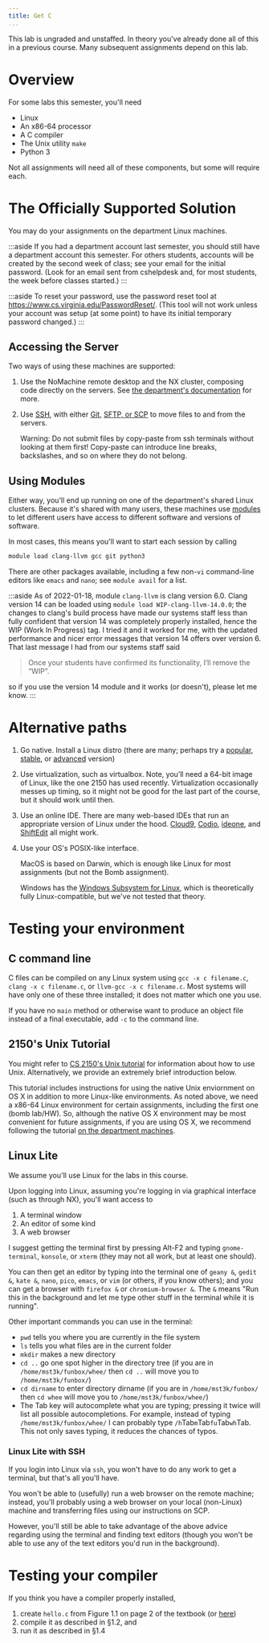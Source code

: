 ```yaml
---
title: Get C
...
```


This lab is ungraded and unstaffed. In theory you've already done all of this in a previous course.
Many subsequent assignments depend on this lab.

# Overview

For some labs this semester, you'll need

- Linux
- An x86-64 processor
- A C compiler
- The Unix utility `make`
- Python 3

Not all assignments will need all of these components, but some will require each.

# The Officially Supported Solution

You may do your assignments on the department Linux machines. 

:::aside
If you had a department account last semester, you should still have a department account this semester. For others students, accounts will be created by the second week of class; see your email for the initial password. (Look for an email sent from cshelpdesk and, for most students, the week before classes started.)
:::

:::aside
To reset your password, use the password reset tool at <https://www.cs.virginia.edu/PasswordReset/>. (This tool will not work unless your account was setup (at some point) to have its initial temporary password changed.)
:::

## Accessing the Server

Two ways of using these machines are supported:

1. Use the NoMachine remote desktop and the NX cluster, composing code directly on the servers. See [the department's documentation](https://www.cs.virginia.edu/wiki/doku.php?id=nx_lab) for more.

2. Use [SSH](//www.cs.virginia.edu/luther/tips/ssh.html), with either [Git](https:////www.cs.virginia.edu/luther/tips/git.html), [SFTP, or SCP](https://www.cs.virginia.edu/luther/tips/ssh.html#copying-files) to move files to and from the servers.

    <div class="aside">Warning: Do not submit files by copy-paste from ssh terminals without looking at them first! Copy-paste can introduce line breaks, backslashes, and so on where they do not belong.</div>

## Using Modules

Either way, you'll end up running on one of the department's shared Linux clusters.
Because it's shared with many users, these machines use [modules](http://modules.sourceforge.net/) to let different users have access to different software and versions of software.

In most cases, this means you'll want to start each session by calling

```bash
module load clang-llvm gcc git python3
```

There are other packages available, including a few non-`vi` command-line editors like `emacs` and `nano`; see `module avail` for a list.

:::aside
As of 2022-01-18, module `clang-llvm` is clang version 6.0.
Clang version 14 can be loaded using `module load WIP-clang-llvm-14.0.0`;
the changes to clang's build process have made our systems staff less than fully confident that version 14 was completely properly installed, hence the WIP (Work In Progress) tag.
I tried it and it worked for me, with the updated performance and nicer error messages that version 14 offers over version 6.
That last message I had from our systems staff said

> Once your students have confirmed its functionality, I’ll remove the “WIP”.

so if you use the version 14 module and it works (or doesn't), please let me know.
:::

# Alternative paths

1. Go native. Install a Linux distro (there are many; perhaps try a [popular](https://ubuntu.com/), [stable](https://www.centos.org/), or [advanced](https://archlinux.org/) version)

2. Use virtualization, such as virtualbox. Note, you’ll need a 64-bit image of Linux, like the one 2150 has used recently. Virtualization occasionally messes up timing, so it might not be good for the last part of the course, but it should work until then.

3. Use an online IDE. There are many web-based IDEs that run an appropriate version of Linux under the hood.
    [Cloud9](https://aws.amazon.com/cloud9/), [Codio](https://www.codio.com/), [ideone](https://ideone.com/), and [ShiftEdit](https://shiftedit.net/) all might work.

4. Use your OS's POSIX-like interface.
    
    MacOS is based on Darwin, which is enough like Linux for most assignments (but not the Bomb assignment).
    
    Windows has the [Windows Subsystem for Linux](https://docs.microsoft.com/en-us/windows/wsl/about), which is theoretically fully Linux-compatible, but we've not tested that theory.

# Testing your environment

## C command line

C files can be compiled on any Linux system using `gcc -x c filename.c`, `clang -x c filename.c`, or `llvm-gcc -x c filename.c`. Most systems will have only one of these three installed; it does not matter which one you use.

If you have no `main` method or otherwise want to produce an object file instead of a final executable, add `-c` to the command line.

## 2150's Unix Tutorial

You might refer to [CS 2150's Unix tutorial](https://uva-cs.github.io/pdr/tutorials/01-intro-unix/index.html) for information about how to use Unix. Alternatively, we provide an extremely brief introduction below.

This tutorial includes instructions for using the native Unix enviornment on OS X in addition to more Linux-like environments. As noted above, we need a x86-64 Linux environment for certain assignments, including the first one (bomb lab/HW). So, although the native OS X environment may be most convenient for future assignments, if you are using OS X, we recommend following the tutorial [on the department machines](#the-officially-supported-solution).

## Linux Lite

We assume you'll use Linux for the labs in this course.

Upon logging into Linux, assuming you're logging in via graphical interface (such as through NX), you'll want access to

1.  A terminal window
2.  An editor of some kind
3.  A web browser

I suggest getting the terminal first by pressing Alt-F2 and typing `gnome-terminal`, `konsole`, or `xterm` (they may not all work, but at least one should).

You can then get an editor by typing into the terminal one of `geany &`, `gedit &`, `kate &`, `nano`, `pico`, `emacs`, or `vim` (or others, if you know others); and you can get a browser with `firefox &` or `chromium-browser &`. The `&` means "Run this in the background and let me type other stuff in the terminal while it is running".

Other important commands you can use in the terminal:

-   `pwd` tells you where you are currently in the file system
-   `ls` tells you what files are in the current folder
-   `mkdir` makes a new directory
-   `cd ..` go one spot higher in the directory tree (if you are in `/home/mst3k/funbox/whee/` then `cd ..` will move you to `/home/mst3k/funbox/`)
-   `cd dirname` to enter directory dirname (if you are in `/home/mst3k/funbox/` then `cd whee` will move you to `/home/mst3k/funbox/whee/`)
-   The Tab key will autocomplete what you are typing; pressing it twice will list all possible autocompletions. For example, instead of typing `/home/mst3k/funbox/whee/` I can probably type `/h`Tab`m`Tab`fu`Tab`wh`Tab. This not only saves typing, it reduces the chances of typos.

### Linux Lite with SSH

If you login into Linux via `ssh`, you won't have to do any work to get a terminal, but that's all you'll have.

You won't be able to (usefully) run a web browser on the remote machine; instead, you'll probably using a web browser on your local (non-Linux) machine and transferring files using our instructions on SCP.

However, you'll still be able to take advantage of the above advice regarding using the terminal and finding text editors (though you won't be able to use any of the text editors you'd run in the background).

# Testing your compiler

If you think you have a compiler properly installed,

1.  create `hello.c` from Figure 1.1 on page 2 of the textbook (or [here](http://csapp.cs.cmu.edu/3e/ics3/code/intro/hello.c))
2.  compile it as described in §1.2, and
3.  run it as described in §1.4



